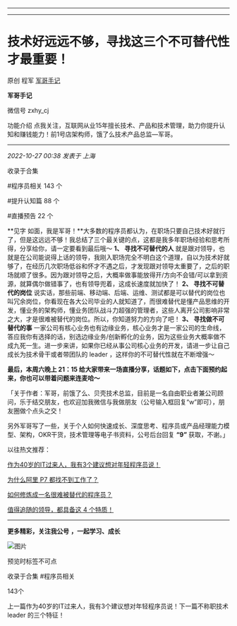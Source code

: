 ----------------------------------------
----------------------------------------
#  技术好远远不够，寻找这三个不可替代性才最重要！

原创 程军  [ 军哥手记 ](javascript:void\(0\);)

**军哥手记** ![]()

微信号 zxhy_cj

功能介绍 点我关注，互联网从业15年擅长技术、产品和技术管理，助力你提升认知和赚钱能力！前1号店架构师，饿了么技术产品总监—军哥。

____

_2022-10-27 00:38_ _发表于 上海_

收录于合集

#程序员相关 143 个

#提升认知篇 88 个

#直播预告 22 个

**见字
如面，我是军哥！**大多数的程序员都认为，在职场只要自己技术好就行了，但是这远远不够！我总结了三个最关键的点，这都是我多年职场经验和思考所得，分享给你，请一定要看到最后哦～
**1、 寻找不可替代的人**
就是跟对领导，也就是在公司能说得上话的领导，我刚入职场完全不明白这个道理，自以为技术好就够了，在经历几次职场低谷和怀才不遇之后，才发现跟对领导太重要了，之后的职场就顺了很多。因为跟对领导之后，大概率做事能放得开/方向不会错/可以拿到资源，就算偶尔做错事了，也有领导兜着，这成长速度就加快了！
**2、 寻找不可替代的岗位**
说实话，那些前端、移动端、后端、运维、测试都是可以替代的岗位也叫冗余岗位，你看现在各大公司毕业的人就知道了，而很难替代是懂产品思维的开发，懂业务的架构师，懂业务团队战斗力超强的管理者，这些人离开公司影响非常之大，才是很难被替代的岗位。所以，你知道努力的方向了吧！
**3、 寻找做不可替代的事**
一家公司有核心业务也有边缘业务，核心业务才是一家公司的生命线，答应我你有选择的话，别选边缘业务/创新孵化的业务，因为这些业务大概率做不成九死一生。进一步来讲，如果你已经从事公司核心业务的开发，请进一步让自己成长为技术骨干或者带团队的
leader ，这样你的不可替代性就在不断增强～

 **最后，本周六晚上 21：15 给大家带来一场直播分享，话题如下，点击下面预约起来，你也可以带着问题来连麦哈～**

「关于作者：军哥，前饿了么、贝壳技术总监，目前是一名自由职业者兼公司顾问，乐于结交朋友，也欢迎加我微信与我做朋友（公号输入框回复“w”即可），朋友圈做个点头之交！

另外军哥写了一些，关于个人如何快速成长、深度思考、程序员或产品经理能力模型、架构，OKR干货，技术管理等电子书资料，公号后台回复 **“9”**
获取，不谢。」  

以往热文推荐：

[作为40岁的IT过来人，我有3个建议想对年轻程序员说！](http://mp.weixin.qq.com/s?__biz=MzA3MDU2MjM4Ng==&mid=2247496869&idx=1&sn=d25ddbfc2693de5490f2a86012b8c9cb&chksm=9f385398a84fda8e22607ff14bcc6ad9c6b425ed1ca24d18d309923c4cbb71ec7f000103756a&scene=21#wechat_redirect)  

[为什么阿里 P7
都找不到工作了？](http://mp.weixin.qq.com/s?__biz=MzA3MDU2MjM4Ng==&mid=2247496802&idx=1&sn=341cc2d8a2e72632e80f914a1817dbfe&chksm=9f38535fa84fda494ebe86a95d7de1f6a86bb43c0ba91a6451e87e7651228cba9760a7d75fdf&scene=21#wechat_redirect)

[如何修炼成一名很难被替代的程序员？](http://mp.weixin.qq.com/s?__biz=MzA3MDU2MjM4Ng==&mid=2247496780&idx=1&sn=da5a932426cf766039673bf5fb328dec&chksm=9f385371a84fda6751b9006a6c7115fda487ff39f1bcd2c0004eb3657c3de28ccfa6729188e5&scene=21#wechat_redirect)

[值得追随的领导，都具备这 4
个特质！](http://mp.weixin.qq.com/s?__biz=MzA3MDU2MjM4Ng==&mid=2247496580&idx=1&sn=8a4b9b1d6f0a345632cbb98ead9c9aa7&chksm=9f3854b9a84fddaf51b10325beae6581f454313f8493265c62e124c1f15971a7e8f399270007&scene=21#wechat_redirect)

  

* * *

  

 **更多精彩，关注我公号** **，一起学习、成长**

![图片](https://mmbiz.qpic.cn/mmbiz_png/b96CibCt70iaajvl7fD4ZCicMcjhXMp1v6UibM134tIsO1j5yqHyNhh9arj090oAL7zGhRJRq6cFqFOlDZMleLl4pw/640?wx_fmt=png)

预览时标签不可点

收录于合集 #程序员相关

143个

上一篇作为40岁的IT过来人，我有3个建议想对年轻程序员说！下一篇不称职技术 leader 的三个特征！

